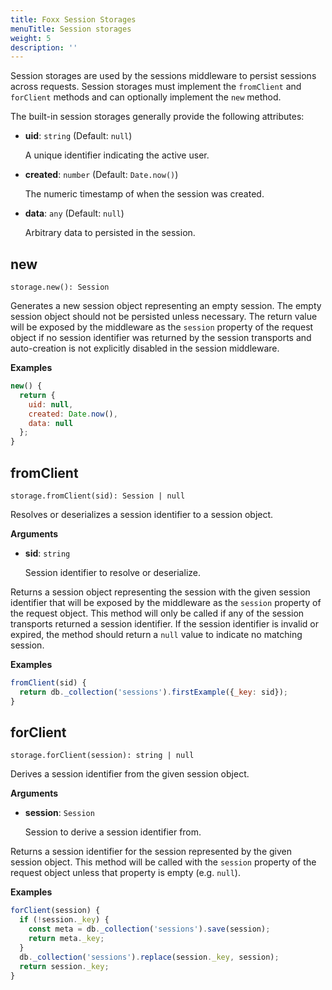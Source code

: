 ```yaml
---
title: Foxx Session Storages
menuTitle: Session storages
weight: 5
description: ''
---
```

Session storages are used by the sessions middleware to persist sessions across
requests. Session storages must implement the `fromClient` and `forClient`
methods and can optionally implement the `new` method.

The built-in session storages generally provide the following attributes:

- **uid**: `string` (Default: `null`)

  A unique identifier indicating the active user.

- **created**: `number` (Default: `Date.now()`)

  The numeric timestamp of when the session was created.

- **data**: `any` (Default: `null`)

  Arbitrary data to persisted in the session.

## new

`storage.new(): Session`

Generates a new session object representing an empty session.
The empty session object should not be persisted unless necessary.
The return value will be exposed by the middleware as the `session` property
of the request object if no session identifier was returned by the session
transports and auto-creation is not explicitly disabled in the session middleware.

**Examples**

```js
new() {
  return {
    uid: null,
    created: Date.now(),
    data: null
  };
}
```

## fromClient

`storage.fromClient(sid): Session | null`

Resolves or deserializes a session identifier to a session object.

**Arguments**

- **sid**: `string`

  Session identifier to resolve or deserialize.

Returns a session object representing the session with the given session
identifier that will be exposed by the middleware as the `session` property of
the request object. This method will only be called if any of the session transports
returned a session identifier. If the session identifier is invalid or expired,
the method should return a `null` value to indicate no matching session.

**Examples**

```js
fromClient(sid) {
  return db._collection('sessions').firstExample({_key: sid});
}
```

## forClient

`storage.forClient(session): string | null`

Derives a session identifier from the given session object.

**Arguments**

- **session**: `Session`

  Session to derive a session identifier from.

Returns a session identifier for the session represented by the given
session object. This method will be called with the `session` property
of the request object unless that property is empty (e.g. `null`).

**Examples**

```js
forClient(session) {
  if (!session._key) {
    const meta = db._collection('sessions').save(session);
    return meta._key;
  }
  db._collection('sessions').replace(session._key, session);
  return session._key;
}
```
